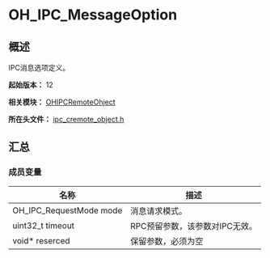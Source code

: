 # OH_IPC_MessageOption

## 概述

IPC消息选项定义。

**起始版本：** 12

**相关模块：** [OHIPCRemoteOhject](capi-ohipcremoteobject.md)

**所在头文件：** [ipc_cremote_object.h](capi-ipc-cremote-object-h.md)

## 汇总

### 成员变量

| 名称 | 描述 |
| ---- | ---- |
| OH_IPC_RequestMode mode | 消息请求模式。 |
| uint32_t timeout | RPC预留参数，该参数对IPC无效。 |
| void* reserced | 保留参数，必须为空 |
